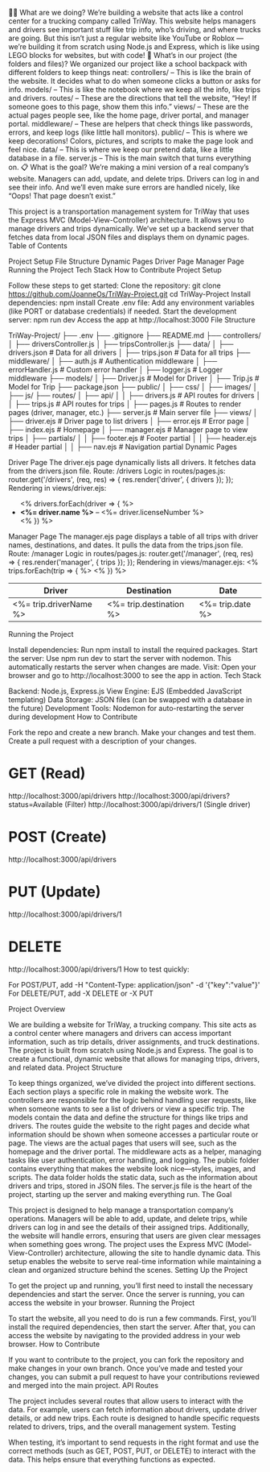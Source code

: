 👩‍💻 What are we doing?
We’re building a website that acts like a control center for a trucking company called TriWay. This website helps managers and drivers see important stuff like trip info, who’s driving, and where trucks are going.
But this isn’t just a regular website like YouTube or Roblox — we’re building it from scratch using Node.js and Express, which is like using LEGO blocks for websites, but with code!
🧱 What’s in our project (the folders and files)?
We organized our project like a school backpack with different folders to keep things neat:
controllers/ – This is like the brain of the website. It decides what to do when someone clicks a button or asks for info.
models/ – This is like the notebook where we keep all the info, like trips and drivers.
routes/ – These are the directions that tell the website, “Hey! If someone goes to this page, show them this info.”
views/ – These are the actual pages people see, like the home page, driver portal, and manager portal.
middleware/ – These are helpers that check things like passwords, errors, and keep logs (like little hall monitors).
public/ – This is where we keep decorations! Colors, pictures, and scripts to make the page look and feel nice.
data/ – This is where we keep our pretend data, like a little database in a file.
server.js – This is the main switch that turns everything on.
📋 What is the goal?
We’re making a mini version of a real company’s website. Managers can add, update, and delete trips. Drivers can log in and see their info. And we’ll even make sure errors are handled nicely, like “Oops! That page doesn’t exist.”

This project is a transportation management system for TriWay that uses the Express MVC (Model-View-Controller) architecture. It allows you to manage drivers and trips dynamically. We’ve set up a backend server that fetches data from local JSON files and displays them on dynamic pages.
Table of Contents

Project Setup
File Structure
Dynamic Pages
Driver Page
Manager Page
Running the Project
Tech Stack
How to Contribute
Project Setup

Follow these steps to get started:
Clone the repository:
git clone https://github.com/JoanneOs/TriWay-Project.git
cd TriWay-Project
Install dependencies:
npm install
Create .env file: Add any environment variables (like PORT or database credentials) if needed.
Start the development server:
npm run dev
Access the app at http://localhost:3000
File Structure

TriWay-Project/
├── .env
├── .gitignore
├── README.md
├── controllers/
│   ├── driversController.js
│   ├── tripsController.js
├── data/
│   ├── drivers.json      # Data for all drivers
│   ├── trips.json        # Data for all trips
├── middleware/
│   ├── auth.js           # Authentication middleware
│   ├── errorHandler.js   # Custom error handler
│   ├── logger.js         # Logger middleware
├── models/
│   ├── Driver.js         # Model for Driver
│   ├── Trip.js           # Model for Trip
├── package.json
├── public/
│   ├── css/
│   ├── images/
│   ├── js/
├── routes/
│   ├── api/
│   │   ├── drivers.js    # API routes for drivers
│   │   ├── trips.js      # API routes for trips
│   ├── pages.js          # Routes to render pages (driver, manager, etc.)
├── server.js             # Main server file
├── views/
│   ├── driver.ejs        # Driver page to list drivers
│   ├── error.ejs         # Error page
│   ├── index.ejs         # Homepage
│   ├── manager.ejs       # Manager page to view trips
│   ├── partials/
│   │   ├── footer.ejs    # Footer partial
│   │   ├── header.ejs    # Header partial
│   │   ├── nav.ejs       # Navigation partial
Dynamic Pages

Driver Page
The driver.ejs page dynamically lists all drivers. It fetches data from the drivers.json file.
Route: /drivers
Logic in routes/pages.js:
router.get('/drivers', (req, res) => {
  res.render('driver', { drivers });
});
Rendering in views/driver.ejs:
<ul>
  <% drivers.forEach(driver => { %>
    <li>
      <strong><%= driver.name %></strong> – <%= driver.licenseNumber %>
    </li>
  <% }) %>
</ul>
Manager Page
The manager.ejs page displays a table of all trips with driver names, destinations, and dates. It pulls the data from the trips.json file.
Route: /manager
Logic in routes/pages.js:
router.get('/manager', (req, res) => {
  res.render('manager', { trips });
});
Rendering in views/manager.ejs:
<table>
  <thead>
    <tr>
      <th>Driver</th>
      <th>Destination</th>
      <th>Date</th>
    </tr>
  </thead>
  <tbody>
    <% trips.forEach(trip => { %>
      <tr>
        <td><%= trip.driverName %></td>
        <td><%= trip.destination %></td>
        <td><%= trip.date %></td>
      </tr>
    <% }) %>
  </tbody>
</table>
Running the Project

Install dependencies: Run npm install to install the required packages.
Start the server: Use npm run dev to start the server with nodemon. This automatically restarts the server when changes are made.
Visit: Open your browser and go to http://localhost:3000 to see the app in action.
Tech Stack

Backend: Node.js, Express.js
View Engine: EJS (Embedded JavaScript templating)
Data Storage: JSON files (can be swapped with a database in the future)
Development Tools: Nodemon for auto-restarting the server during development
How to Contribute

Fork the repo and create a new branch.
Make your changes and test them.
Create a pull request with a description of your changes.

# GET (Read)
http://localhost:3000/api/drivers
http://localhost:3000/api/drivers?status=Available  (Filter)
http://localhost:3000/api/drivers/1                 (Single driver)

# POST (Create)
http://localhost:3000/api/drivers

# PUT (Update)
http://localhost:3000/api/drivers/1

# DELETE
http://localhost:3000/api/drivers/1
How to test quickly:

For POST/PUT, add -H "Content-Type: application/json" -d '{"key":"value"}'
For DELETE/PUT, add -X DELETE or -X PUT


Project Overview

We are building a website for TriWay, a trucking company. This site acts as a control center where managers and drivers can access important information, such as trip details, driver assignments, and truck destinations. The project is built from scratch using Node.js and Express. The goal is to create a functional, dynamic website that allows for managing trips, drivers, and related data.
Project Structure

To keep things organized, we’ve divided the project into different sections. Each section plays a specific role in making the website work.
The controllers are responsible for the logic behind handling user requests, like when someone wants to see a list of drivers or view a specific trip.
The models contain the data and define the structure for things like trips and drivers.
The routes guide the website to the right pages and decide what information should be shown when someone accesses a particular route or page.
The views are the actual pages that users will see, such as the homepage and the driver portal.
The middleware acts as a helper, managing tasks like user authentication, error handling, and logging.
The public folder contains everything that makes the website look nice—styles, images, and scripts.
The data folder holds the static data, such as the information about drivers and trips, stored in JSON files.
The server.js file is the heart of the project, starting up the server and making everything run.
The Goal

This project is designed to help manage a transportation company’s operations. Managers will be able to add, update, and delete trips, while drivers can log in and see the details of their assigned trips. Additionally, the website will handle errors, ensuring that users are given clear messages when something goes wrong.
The project uses the Express MVC (Model-View-Controller) architecture, allowing the site to handle dynamic data. This setup enables the website to serve real-time information while maintaining a clean and organized structure behind the scenes.
Setting Up the Project

To get the project up and running, you’ll first need to install the necessary dependencies and start the server. Once the server is running, you can access the website in your browser.
Running the Project

To start the website, all you need to do is run a few commands. First, you’ll install the required dependencies, then start the server. After that, you can access the website by navigating to the provided address in your web browser.
How to Contribute

If you want to contribute to the project, you can fork the repository and make changes in your own branch. Once you’ve made and tested your changes, you can submit a pull request to have your contributions reviewed and merged into the main project.
API Routes

The project includes several routes that allow users to interact with the data. For example, users can fetch information about drivers, update driver details, or add new trips. Each route is designed to handle specific requests related to drivers, trips, and the overall management system.
Testing

When testing, it’s important to send requests in the right format and use the correct methods (such as GET, POST, PUT, or DELETE) to interact with the data. This helps ensure that everything functions as expected.
